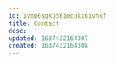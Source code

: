 ```yaml
---
id: 1ymp6sgkb56iecukx6ivhkf
title: Contact
desc: ''
updated: 1637432164307
created: 1637432164308
---
```



